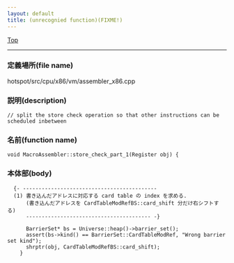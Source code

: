 ```yaml
---
layout: default
title: (unrecognied function)(FIXME!)
---
```

[Top](../index.html)

--- 
### 定義場所(file name)
hotspot/src/cpu/x86/vm/assembler_x86.cpp
### 説明(description)

```
// split the store check operation so that other instructions can be scheduled inbetween
```

### 名前(function name)
```
void MacroAssembler::store_check_part_1(Register obj) {
```

### 本体部(body)
```
  {- -------------------------------------------
  (1) 書き込んだアドレスに対応する card table の index を求める.
      (書き込んだアドレスを CardTableModRefBS::card_shift 分だけ右シフトする)
      ---------------------------------------- -}

	  BarrierSet* bs = Universe::heap()->barrier_set();
	  assert(bs->kind() == BarrierSet::CardTableModRef, "Wrong barrier set kind");
	  shrptr(obj, CardTableModRefBS::card_shift);
	}
	
```



